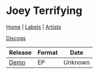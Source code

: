# Joey Terrifying

[Home](../index.md) | [Labels](../labels.md) | [Artists](../artists.md)

[Discogs](https://www.discogs.com/artist/1654049-Joey-Terrifying)

| Release | Format | Date |
|---|---|---|
| [Demo](../releases/joey-terrifying-demo.md) | EP | Unknown | 2006? |